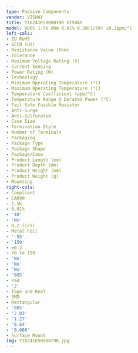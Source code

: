 ```yaml
---
type: Passive Components
vendor: VISHAY
title: Y16241K50000T9R VISHAY
model: 0805 1.5K Ohm 0.01% 0.2W(1/5W) ±0.2ppm/°C
left-cols:
- EU RoHS
- ECCN (US)
- Resistance Value (Ohm)
- Tolerance
- Maximum Voltage Rating (V)
- Current Sensing
- Power Rating (W)
- Technology
- Minimum Operating Temperature (°C)
- Maximum Operating Temperature (°C)
- Temperature Coefficient (ppm/°C)
- Temperature Range @ Derated Power (°C)
- Fail Safe Fusible Resistor
- Anti-Surge
- Anti-Sulfurated
- Case Size
- Termination Style
- Number of Terminals
- Packaging
- Package Type
- Package Shape
- Package/Case
- Product Length (mm)
- Product Depth (mm)
- Product Height (mm)
- Product Weight (g)
- Mounting
right-cols:
- Compliant
- EAR99
- 1.5K
- 0.01%
- '40'
- 'No'
- 0.2 (1/5)
- Metal Foil
- '-55'
- '150'
- ±0.2
- 70 to 150
- 'No'
- 'No'
- 'No'
- '805'
- Pad
- '2'
- Tape and Reel
- SMD
- Rectangular
- '805'
- '2.03'
- '1.27'
- '0.64'
- '0.006'
- Surface Mount
img: Y16241K50000T9R.jpg
---
```

